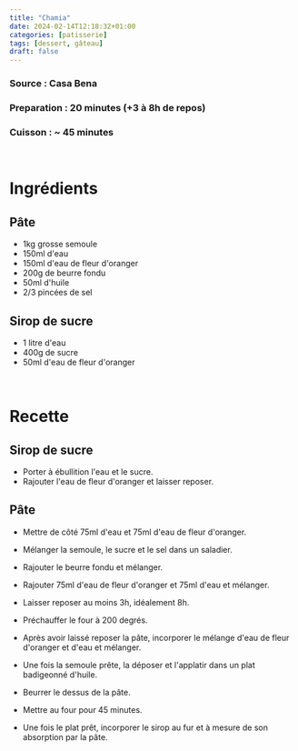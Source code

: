```yaml
---
title: "Chamia"
date: 2024-02-14T12:18:32+01:00
categories: [patisserie]
tags: [dessert, gâteau]
draft: false
---
```

### Source : Casa Bena
### Preparation : 20 minutes (+3 à 8h de repos)
### Cuisson : ~ 45 minutes
&nbsp;

# Ingrédients
## Pâte
- 1kg grosse semoule
- 150ml d'eau
- 150ml d'eau de fleur d'oranger
- 200g de beurre fondu
- 50ml d'huile
- 2/3 pincées de sel
## Sirop de sucre
- 1 litre d'eau
- 400g de sucre
- 50ml d'eau de fleur d'oranger

&nbsp;

# Recette
## Sirop de sucre
- Porter à ébullition l'eau et le sucre.
- Rajouter l'eau de fleur d'oranger et laisser reposer.

## Pâte
- Mettre de côté 75ml d'eau et 75ml d'eau de fleur d'oranger.
- Mélanger la semoule, le sucre et le sel dans un saladier.
- Rajouter le beurre fondu et mélanger.
- Rajouter 75ml d'eau de fleur d'oranger et 75ml d'eau et mélanger.
- Laisser reposer au moins 3h, idéalement 8h.

- Préchauffer le four à 200 degrés.
- Après avoir laissé reposer la pâte, incorporer le mélange d'eau de fleur d'oranger et d'eau et mélanger.
- Une fois la semoule prête, la déposer et l'applatir dans un plat badigeonné d'huile.
- Beurrer le dessus de la pâte.
- Mettre au four pour 45 minutes.
- Une fois le plat prêt, incorporer le sirop au fur et à mesure de son absorption par la pâte.
